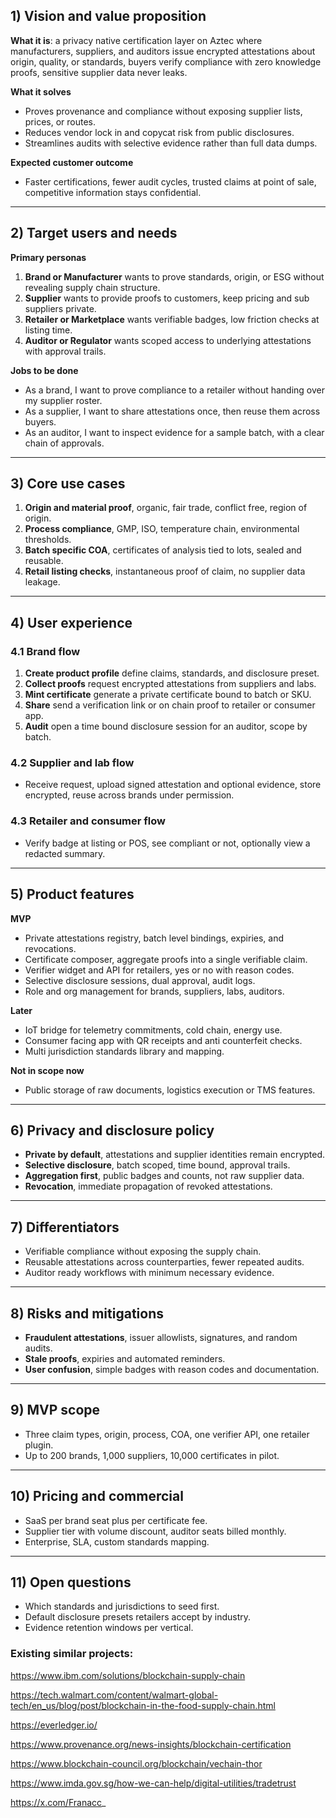 ## 1) Vision and value proposition

**What it is**: a privacy native certification layer on Aztec where manufacturers, suppliers, and auditors issue encrypted attestations about origin, quality, or standards, buyers verify compliance with zero knowledge proofs, sensitive supplier data never leaks.

**What it solves**

- Proves provenance and compliance without exposing supplier lists, prices, or routes.
- Reduces vendor lock in and copycat risk from public disclosures.
- Streamlines audits with selective evidence rather than full data dumps.

**Expected customer outcome**

- Faster certifications, fewer audit cycles, trusted claims at point of sale, competitive information stays confidential.

---

## 2) Target users and needs

**Primary personas**

1. **Brand or Manufacturer** wants to prove standards, origin, or ESG without revealing supply chain structure.
2. **Supplier** wants to provide proofs to customers, keep pricing and sub suppliers private.
3. **Retailer or Marketplace** wants verifiable badges, low friction checks at listing time.
4. **Auditor or Regulator** wants scoped access to underlying attestations with approval trails.

**Jobs to be done**

- As a brand, I want to prove compliance to a retailer without handing over my supplier roster.
- As a supplier, I want to share attestations once, then reuse them across buyers.
- As an auditor, I want to inspect evidence for a sample batch, with a clear chain of approvals.

---

## 3) Core use cases

1. **Origin and material proof**, organic, fair trade, conflict free, region of origin.
2. **Process compliance**, GMP, ISO, temperature chain, environmental thresholds.
3. **Batch specific COA**, certificates of analysis tied to lots, sealed and reusable.
4. **Retail listing checks**, instantaneous proof of claim, no supplier data leakage.

---

## 4) User experience

### 4.1 Brand flow

1. **Create product profile** define claims, standards, and disclosure preset.
2. **Collect proofs** request encrypted attestations from suppliers and labs.
3. **Mint certificate** generate a private certificate bound to batch or SKU.
4. **Share** send a verification link or on chain proof to retailer or consumer app.
5. **Audit** open a time bound disclosure session for an auditor, scope by batch.

### 4.2 Supplier and lab flow

- Receive request, upload signed attestation and optional evidence, store encrypted, reuse across brands under permission.

### 4.3 Retailer and consumer flow

- Verify badge at listing or POS, see compliant or not, optionally view a redacted summary.

---

## 5) Product features

**MVP**

- Private attestations registry, batch level bindings, expiries, and revocations.
- Certificate composer, aggregate proofs into a single verifiable claim.
- Verifier widget and API for retailers, yes or no with reason codes.
- Selective disclosure sessions, dual approval, audit logs.
- Role and org management for brands, suppliers, labs, auditors.

**Later**

- IoT bridge for telemetry commitments, cold chain, energy use.
- Consumer facing app with QR receipts and anti counterfeit checks.
- Multi jurisdiction standards library and mapping.

**Not in scope now**

- Public storage of raw documents, logistics execution or TMS features.

---

## 6) Privacy and disclosure policy

- **Private by default**, attestations and supplier identities remain encrypted.
- **Selective disclosure**, batch scoped, time bound, approval trails.
- **Aggregation first**, public badges and counts, not raw supplier data.
- **Revocation**, immediate propagation of revoked attestations.

---

## 7) Differentiators

- Verifiable compliance without exposing the supply chain.
- Reusable attestations across counterparties, fewer repeated audits.
- Auditor ready workflows with minimum necessary evidence.

---

## 8) Risks and mitigations

- **Fraudulent attestations**, issuer allowlists, signatures, and random audits.
- **Stale proofs**, expiries and automated reminders.
- **User confusion**, simple badges with reason codes and documentation.

---

## 9) MVP scope

- Three claim types, origin, process, COA, one verifier API, one retailer plugin.
- Up to 200 brands, 1,000 suppliers, 10,000 certificates in pilot.

---

## 10) Pricing and commercial

- SaaS per brand seat plus per certificate fee.
- Supplier tier with volume discount, auditor seats billed monthly.
- Enterprise, SLA, custom standards mapping.

---

## 11) Open questions

- Which standards and jurisdictions to seed first.
- Default disclosure presets retailers accept by industry.
- Evidence retention windows per vertical.

### **Existing similar projects:**

https://www.ibm.com/solutions/blockchain-supply-chain

https://tech.walmart.com/content/walmart-global-tech/en_us/blog/post/blockchain-in-the-food-supply-chain.html

https://everledger.io/

https://www.provenance.org/news-insights/blockchain-certification

https://www.blockchain-council.org/blockchain/vechain-thor

https://www.imda.gov.sg/how-we-can-help/digital-utilities/tradetrust

https://x.com/Franacc_